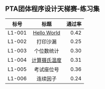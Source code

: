 ## PTA团体程序设计天梯赛-练习集

标号|标题|通过率
---|:--:|---:
L1-001|[Hello World](https://github.com/Rtx8080Ti/Hi-C/blob/master/C%E4%BD%9C%E4%B8%9A/PTA/L1-001%20Hello%20World.c)|0.42
L1-002|打印沙漏|0.25
L1-003|个位数统计|	0.30
L1-004|[计算摄氏温度](https://github.com/Rtx8080Ti/Hi-C/blob/master/C%E4%BD%9C%E4%B8%9A/PTA/L1-004%20%E8%AE%A1%E7%AE%97%E6%91%84%E6%B0%8F%E6%B8%A9%E5%BA%A6.c)|0.31
L1-005|考试座位号|0.36
L1-006|连续因子|0.24
